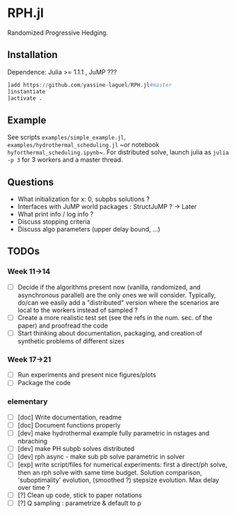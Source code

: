 # RPH.jl

Randomized Progressive Hedging.

## Installation

Dependence: Julia >= 1.1.1 , JuMP ???

```julia
]add https://github.com/yassine-laguel/RPH.jl#master
]instantiate
]activate .
```

## Example

See scripts `examples/simple_example.jl`, `examples/hydrothermal_scheduling.jl` ~or notebook `hyforthermal_scheduling.ipynb`~. For distributed solve, launch julia as `julia -p 3` for 3 workers and a master thread.

## Questions

- What initialization for x: 0, subpbs solutions ? 
- Interfaces with JuMP world packages : StructJuMP ? -> Later
- What print info / log info ?
- Discuss stopping criteria
- Discuss algo parameters (upper delay bound, ...)

## TODOs

### Week 11->14
- [ ] Decide if the algorithms present now (vanilla, randomized, and asynchronous parallel) are the only ones we will consider. Typically, do/can we easily add a "distributed" version where the scenarios are local to the workers instead of sampled ?
- [ ] Create a more realistic test set (see the refs in the num. sec. of the paper) and proofread the code
- [ ] Start thinking about documentation, packaging, and creation of synthetic problems of different sizes

### Week 17->21
- [ ] Run experiments and present nice figures/plots
- [ ] Package the code

### elementary
- [ ] [doc] Write documentation, readme
- [ ] [doc] Document functions properly
- [ ] [dev] make hydrothermal example fully parametric in nstages and nbraching
- [ ] [dev] make PH subpb solves distributed
- [ ] [dev] rph async - make sub pb solve parametric in solver
- [ ] [exp] write script/files for numerical experiments: first a direct/ph solve, then an rph solve with same time budget. Solution comparison, 'suboptimality' evolution, (smoothed ?) stepsize evolution. Max delay over time ?
- [ ] [?] Clean up code, stick to paper notations
- [ ] [?] Q sampling : parametrize & default to p
